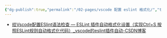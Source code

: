 ```yaml
---
{"dg-publish":true,"permalink":"/02-pages/vscode 配置 eslint 格式化/","tags":["personal/blog","project/oj","program/tech/vscode","program/frontend/vue3"]}
---
```


- [给Vscode配置ESlint语法检查 — ESLint 插件自动格式化设置（实现Ctrl+S 按照ESLint规则自动格式化代码）_vscode的eslint插件自动-CSDN博客](https://blog.csdn.net/weixin_42146585/article/details/126037592)
